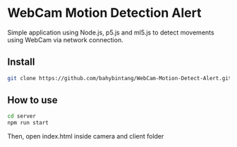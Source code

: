 # WebCam Motion Detection Alert
Simple application using Node.js, p5.js and ml5.js to detect movements using WebCam via network connection.

## Install
```bash
git clone https://github.com/bahybintang/WebCam-Motion-Detect-Alert.git
```

## How to use
```bash
cd server
npm run start
```
Then, open index.html inside camera and client folder